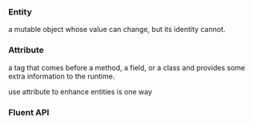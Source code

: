 ### Entity

a mutable object whose value can change, but its identity cannot.

### Attribute

a tag that comes before a method, a field, or a class and provides some extra information to the runtime.

use attribute to enhance entities is one way



### Fluent API


